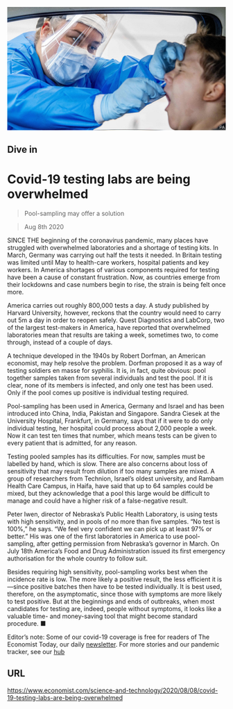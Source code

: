 ![](./images/20200808_STP502.jpg)

## Dive in

# Covid-19 testing labs are being overwhelmed

> Pool-sampling may offer a solution

> Aug 8th 2020

SINCE THE beginning of the coronavirus pandemic, many places have struggled with overwhelmed laboratories and a shortage of testing kits. In March, Germany was carrying out half the tests it needed. In Britain testing was limited until May to health-care workers, hospital patients and key workers. In America shortages of various components required for testing have been a cause of constant frustration. Now, as countries emerge from their lockdowns and case numbers begin to rise, the strain is being felt once more.

America carries out roughly 800,000 tests a day. A study published by Harvard University, however, reckons that the country would need to carry out 5m a day in order to reopen safely. Quest Diagnostics and LabCorp, two of the largest test-makers in America, have reported that overwhelmed laboratories mean that results are taking a week, sometimes two, to come through, instead of a couple of days.

A technique developed in the 1940s by Robert Dorfman, an American economist, may help resolve the problem. Dorfman proposed it as a way of testing soldiers en masse for syphilis. It is, in fact, quite obvious: pool together samples taken from several individuals and test the pool. If it is clear, none of its members is infected, and only one test has been used. Only if the pool comes up positive is individual testing required.

Pool-sampling has been used in America, Germany and Israel and has been introduced into China, India, Pakistan and Singapore. Sandra Ciesek at the University Hospital, Frankfurt, in Germany, says that if it were to do only individual testing, her hospital could process about 2,000 people a week. Now it can test ten times that number, which means tests can be given to every patient that is admitted, for any reason.

Testing pooled samples has its difficulties. For now, samples must be labelled by hand, which is slow. There are also concerns about loss of sensitivity that may result from dilution if too many samples are mixed. A group of researchers from Technion, Israel’s oldest university, and Rambam Health Care Campus, in Haifa, have said that up to 64 samples could be mixed, but they acknowledge that a pool this large would be difficult to manage and could have a higher risk of a false-negative result.

Peter Iwen, director of Nebraska’s Public Health Laboratory, is using tests with high sensitivity, and in pools of no more than five samples. “No test is 100%,” he says. “We feel very confident we can pick up at least 97% or better.” His was one of the first laboratories in America to use pool-sampling, after getting permission from Nebraska’s governor in March. On July 18th America’s Food and Drug Administration issued its first emergency authorisation for the whole country to follow suit.

Besides requiring high sensitivity, pool-sampling works best when the incidence rate is low. The more likely a positive result, the less efficient it is—since positive batches then have to be tested individually. It is best used, therefore, on the asymptomatic, since those with symptoms are more likely to test positive. But at the beginnings and ends of outbreaks, when most candidates for testing are, indeed, people without symptoms, it looks like a valuable time- and money-saving tool that might become standard procedure. ■

Editor’s note: Some of our covid-19 coverage is free for readers of The Economist Today, our daily [newsletter](https://www.economist.com/https://my.economist.com/user#newsletter). For more stories and our pandemic tracker, see our [hub](https://www.economist.com//news/2020/03/11/the-economists-coverage-of-the-coronavirus)

## URL

https://www.economist.com/science-and-technology/2020/08/08/covid-19-testing-labs-are-being-overwhelmed
